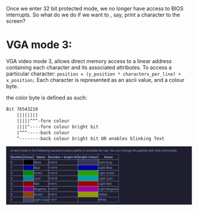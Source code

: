 Once we enter 32 bit protected mode, we no longer have access to BIOS interrupts. So what do we do if we want to , say, print a character to the screen? 

# VGA mode 3:

VGA video mode 3, allows direct memory access to a linear address containing each character and its associated attributes.
To access a particular character:
`position = (y_position * characters_per_line) + x_position;`
Each character is represented as an ascii value, and a colour byte.


the color byte is defined as such:

```
Bit 76543210
    ||||||||
    |||||^^^-fore colour
    ||||^----fore colour bright bit
    |^^^-----back colour
    ^--------back colour bright bit OR enables blinking Text
```

![Colours](assets/Colours.png)
